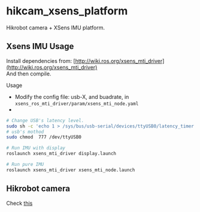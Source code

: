 # hikcam_xsens_platform
Hikrobot camera + XSens IMU platform.

## Xsens IMU Usage
Install dependencies from: [http://wiki.ros.org/xsens_mti_driver](http://wiki.ros.org/xsens_mti_driver)  
And then compile.

Usage
- Modify the config file: usb-X, and buadrate, in `xsens_ros_mti_driver/param/xsens_mti_node.yaml`
- 
```bash
# Change USB's latency level.
sudo sh -c 'echo 1 > /sys/bus/usb-serial/devices/ttyUSB0/latency_timer'
# usb's mothod
sudo chmod  777 /dev/ttyUSB0

# Run IMU with display
roslaunch xsens_mti_driver display.launch

# Run pure IMU
roslaunch xsens_mti_driver xsens_mti_node.launch
```


## Hikrobot camera
Check [this](https://github.com/LarryDong/HIKROBOT-MVS-CAMERA-ROS)


